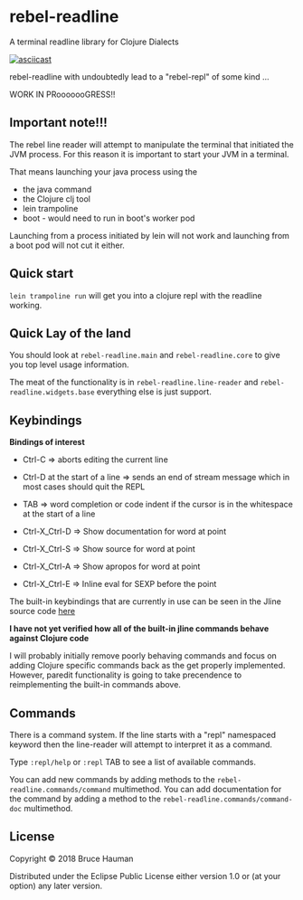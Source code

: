 # rebel-readline

A terminal readline library for Clojure Dialects

[![asciicast](https://asciinema.org/a/160597.png)](https://asciinema.org/a/160597)

rebel-readline with undoubtedly lead to a "rebel-repl" of some kind ...

WORK IN PRooooooGRESS!!

## Important note!!! 

The rebel line reader will attempt to manipulate the terminal
that initiated the JVM process. For this reason it is important
to start your JVM in a terminal.

That means launching your java process using the

 * the java command
 * the Clojure clj tool
 * lein trampoline 
 * boot - would need to run in boot's worker pod

Launching from a process initiated by lein will not work and
launching from a boot pod will not cut it either.

## Quick start

`lein trampoline run` will get you into a clojure repl with the readline working.

## Quick Lay of the land

You should look at `rebel-readline.main` and `rebel-readline.core`
to give you top level usage information.

The meat of the functionality is in `rebel-readline.line-reader` and
`rebel-readline.widgets.base` everything else is just support.

## Keybindings

**Bindings of interest**

* Ctrl-C => aborts editing the current line
* Ctrl-D at the start of a line => sends an end of stream message
  which in most cases should quit the REPL

* TAB => word completion or code indent if the cursor is in the whitespace at the
  start of a line
* Ctrl-X_Ctrl-D => Show documentation for word at point
* Ctrl-X_Ctrl-S => Show source for word at point
* Ctrl-X_Ctrl-A => Show apropos for word at point
* Ctrl-X_Ctrl-E => Inline eval for SEXP before the point

The built-in keybindings that are currently in use can be seen in the
Jline source code
[here](https://github.com/jline/jline3/blob/52d2c894ac8966a84313018302afa1521ea6fec4/reader/src/main/java/org/jline/reader/impl/LineReaderImpl.java#L5075-L5154)

**I have not yet verified how all of the built-in jline commands behave against Clojure code**

I will probably initially remove poorly behaving commands and focus on
adding Clojure specific commands back as the get properly
implemented. However, paredit functionality is going to take
precendence to reimplementing the built-in commands above.

## Commands

There is a command system. If the line starts with a "repl" namespaced
keyword then the line-reader will attempt to interpret it as a command.

Type `:repl/help` or `:repl` TAB to see a list of available commands.

You can add new commands by adding methods to the
`rebel-readline.commands/command` multimethod. You can add
documentation for the command by adding a method to the
`rebel-readline.commands/command-doc` multimethod.

## License

Copyright © 2018 Bruce Hauman

Distributed under the Eclipse Public License either version 1.0 or (at
your option) any later version.
